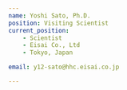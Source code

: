 ```yaml
---
name: Yoshi Sato, Ph.D.
position: Visiting Scientist
current_position:
    - Scientist
    - Eisai Co., Ltd
    - Tokyo, Japan

email: y12-sato@hhc.eisai.co.jp

---
```

